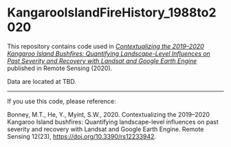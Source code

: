 # KangarooIslandFireHistory_1988to2020

This repository contains code used in [_Contextualizing the 2019–2020 Kangaroo Island Bushfires: Quantifying Landscape-Level Influences on Past Severity and Recovery with Landsat and Google Earth Engine_]([https://www.sciencedirect.com/science/article/pii/S0169204619301914?via%3Dihub](https://www.mdpi.com/2072-4292/12/23/3942)) published in Remote Sensing (2020). 

Data are located at TBD. 
__________________________________________
If you use this code, please reference: 

Bonney, M.T., He, Y., Myint, S.W., 2020. Contextualizing the 2019–2020 Kangaroo Island bushfires: Quantifying landscape-level influences on past severity and recovery with Landsat and Google Earth Engine. Remote Sensing 12(23), https://doi.org/10.3390/rs12233942. 
